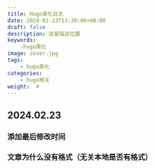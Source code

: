 ```yaml
---
title: Hugo美化日志
date: 2024-02-23T13:39:00+08:00
draft: false
description: 这是描述位置
keywords:
    -hugo美化
image: cover.jpg
tags: 
    - hugo美化
categories:
    - hugo相关
weight:  # 
---
```








## 2024.02.23

### 添加最后修改时间

### 文章为什么没有格式（无关本地是否有格式）
